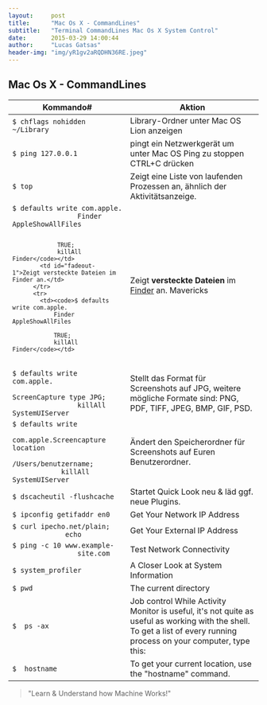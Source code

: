 ```yaml
---
layout:     post
title:      "Mac Os X - CommandLines"
subtitle:   "Terminal CommandLines Mac Os X System Control"
date:       2015-03-29 14:00:44
author:     "Lucas Gatsas"
header-img: "img/yR1gv2aRQDHN36RE.jpeg"
---
```


<h2 class="section-heading"><strong> Mac Os X - CommandLines</strong> </h2>

<table class="table">
        <thead>
          <tr>
            <th>Kommando#</th>
            <th id="fadeout-1">Aktion</th>
          </tr>
        </thead>
        <tbody>
          <tr>
            <td><code>$ chflags nohidden ~/Library</code></td>
            <td id="fadeout-1">Library-Ordner unter Mac OS Lion anzeigen</td>
          </tr>
          <tr>
            <td><code>$ ping 127.0.0.1</code></td>
            <td id="fadeout-1">pingt ein Netzwerkgerät
um unter Mac OS Ping zu stoppen CTRL+C drücken</td>
          </tr>
          <tr>
            <td><code>$ top</code></td>
            <td id="fadeout-1">Zeigt eine Liste von laufenden Prozessen an, ähnlich der Aktivitätsanzeige.</td>
          </tr>
          <tr>
            <td><code>$ defaults write com.apple.
            	Finder AppleShowAllFiles

            	 TRUE; 
            	 killAll Finder</code></td>
            <td id="fadeout-1">Zeigt versteckte Dateien im Finder an.</td>
          </tr>
          <tr>
            <td><code>$ defaults write com.apple.
            	Finder AppleShowAllFiles 

            	TRUE; 
            	killAll Finder</code></td>
<td id="fadeout-1">Zeigt <strong>versteckte Dateien</strong> im <a href="https://spaceg.github.io/" title="Mac Explorer - Finder">Finder</a> an. <span title="eingeführt in OS X Lion" class="label label-info">Mavericks</span></td>          </tr>
    	<tr>
            <td><code>$ defaults write  com.apple.
            	ScreenCapture type JPG; 
            	killAll SystemUIServer</code> </td>
            <td id="fadeout-1">Stellt das Format für Screenshots auf JPG, weitere mögliche Formate sind: PNG, PDF, TIFF, JPEG, BMP, GIF, PSD.</td>
          </tr>
           <td><code>$ defaults write 
           	com.apple.Screencapture location 
           	/Users/benutzername; 
           	killAll SystemUIServer</code>
           </td>
            <td id="fadeout-1">Ändert den Speicherordner für Screenshots auf Euren Benutzerordner.</td>
          </tr>
           <tr>
            <td><code>$ dscacheutil -flushcache</code></td>
            <td id="fadeout-1">Startet Quick Look neu & läd ggf. neue Plugins.</td>
          </tr>
               <tr>
            <td><code>$ ipconfig getifaddr en0</code></td>
            <td id="fadeout-1">Get Your Network IP Address</td>
          </tr>
           <tr>
            <td><code>$ curl ipecho.net/plain;
             echo</code></td>
            <td id="fadeout-1">Get Your External IP Address</td>
          </tr>
          <tr>
            <td><code>$ ping -c 10 www.example-
            	site.com</code></td>
            <td id="fadeout-1">Test Network Connectivity</td>
          </tr>
           <tr>
            <td><code>$ system_profiler</code></td>
            <td id="fadeout-1">A Closer Look at System Information</td>
          </tr>
            <tr>
            <td><code>$ pwd</code></td>
            <td id="fadeout-1">The current directory</td>
          </tr>
              <tr>
            <td><code>$  ps -ax</code></td>
            <td id="fadeout-1">Job control While Activity Monitor is useful, it's not quite as useful as working with the shell.
To get a list of every running process on your computer, type this:</td>
          </tr>
              <tr>
            <td><code>$  hostname</code></td>
            <td id="fadeout-1">To get your current location, use the "hostname" command.</td>
          </tr>
        </tbody>
      </table>
      
<blockquote>
	"Learn & Understand how Machine Works!"
</blockquote>